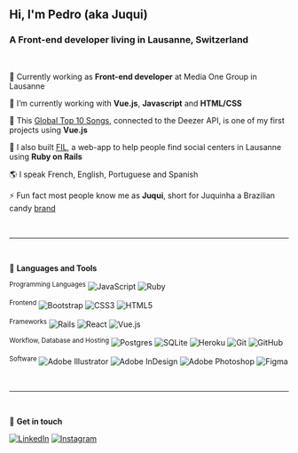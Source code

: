 <h2 align="left">Hi, I'm Pedro (aka Juqui)</h2>
<h3 align="left">A Front-end developer living in Lausanne, Switzerland</h3>

</br>

🤝  Currently working as **Front-end developer** at Media One Group in Lausanne

🌱  I’m currently working with **Vue.js**, **Javascript** and **HTML/CSS** 

:musical_note: This [Global Top 10 Songs](http://vue-deezer-v2.herokuapp.com), connected to the Deezer API, is one of my first projects using **Vue.js**

🔭  I also built [FIL](https://filausanne.herokuapp.com), a web-app to help people find social centers in Lausanne using **Ruby on Rails**

🌎  I speak French, English, Portuguese and Spanish

⚡  Fun fact most people know me as **Juqui**, short for Juquinha a Brazilian candy [brand](https://vejasp.abril.com.br/wp-content/uploads/2018/07/capa11.jpg)

</br>

____________________________________________________

</br>

:wrench: **Languages and Tools**

<sup>Programming Languages</sup>
![JavaScript](https://img.shields.io/badge/javascript-%23323330.svg?style=flat-square&logo=javascript&logoColor=%23F7DF1E)
![Ruby](https://img.shields.io/badge/ruby-%23CC342D.svg?style=flat-square&logo=ruby&logoColor=white)


<sup>Frontend</sup>
![Bootstrap](https://img.shields.io/badge/bootstrap-%23563D7C.svg?style=flat-square&logo=bootstrap&logoColor=white)
![CSS3](https://img.shields.io/badge/css3-%231572B6.svg?style=flat-square&logo=css3&logoColor=white)
![HTML5](https://img.shields.io/badge/html5-%23E34F26.svg?style=flat-square&logo=html5&logoColor=white)

<sup>Frameworks</sup>
![Rails](https://img.shields.io/badge/rails-%23CC0000.svg?style=flat-square&logo=ruby-on-rails&logoColor=white)
![React](https://img.shields.io/badge/react-%2320232a.svg?style=flat-square&logo=react&logoColor=%2361DAFB)
![Vue.js](https://img.shields.io/badge/vuejs-%2335495e.svg?style=flat-square&logo=vuedotjs&logoColor=%234FC08D)

<sup>Workflow, Database and Hosting</sup>
![Postgres](https://img.shields.io/badge/postgres-%23316192.svg?style=flat-square&logo=postgresql&logoColor=white)
![SQLite](https://img.shields.io/badge/sqlite-%2307405e.svg?style=flat-square&logo=sqlite&logoColor=white)
![Heroku](https://img.shields.io/badge/heroku-%23430098.svg?style=flat-square&logo=heroku&logoColor=white)
![Git](https://img.shields.io/badge/git-%23F05033.svg?style=flat-square&logo=git&logoColor=white)
![GitHub](https://img.shields.io/badge/github-%23121011.svg?style=flat-square&logo=github&logoColor=white)

<sup>Software</sup>
![Adobe Illustrator](https://img.shields.io/badge/adobe%20illustrator-%23FF9A00.svg?style=flat-square&logo=adobe%20illustrator&logoColor=white)
![Adobe InDesign](https://img.shields.io/badge/Adobe%20InDesign-49021F?style=flat-square&logo=adobeindesign&logoColor=white)
![Adobe Photoshop](https://img.shields.io/badge/adobe%20photoshop-%2331A8FF.svg?style=flat-square&logo=adobe%20photoshop&logoColor=white)
![Figma](https://img.shields.io/badge/figma-%23F24E1E.svg?style=flat-square&logo=figma&logoColor=white)

</br>

________________________________________________________

</br>

:iphone: **Get in touch**

[![LinkedIn](https://img.shields.io/badge/linkedin-%230077B5.svg?style=flat-square&logo=linkedin&logoColor=white)](https://linkedin.com/in/pedroslvieira)
[![Instagram](https://img.shields.io/badge/<pedroslvieira>-%23E4405F.svg?style=flat-square&logo=Instagram&logoColor=white)](https://www.instagram.com/pedroslvieira/)
